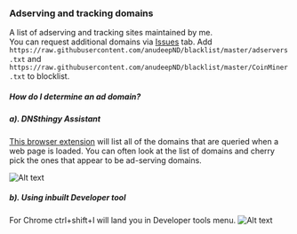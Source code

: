### Adserving and tracking domains
A list of adserving and tracking sites maintained by me.  
You can request additional domains via <a href="https://github.com/anudeepND/blacklist/issues">Issues</a> tab.
Add `https://raw.githubusercontent.com/anudeepND/blacklist/master/adservers.txt` and `https://raw.githubusercontent.com/anudeepND/blacklist/master/CoinMiner.txt` to blocklist.

##### How do I determine an ad domain?

##### a). DNSthingy Assistant

<a href="https://chrome.google.com/webstore/detail/dnsthingy-assistant/fdmpekabnlekabjlimjkfmdjajnddgpc">This browser extension</a> will list all of the domains that are queried when a web page is loaded. You can often look at the list of domains and cherry pick the ones that appear to be ad-serving domains.


![Alt text](https://discourse.pi-hole.net/uploads/default/optimized/1X/6ce0e13813df930288677c87bf0fd5861c150898_1_690x320.png)
 
 
 
##### b). Using inbuilt Developer tool
For Chrome ctrl+shift+I will land you in Developer tools menu.
![Alt text](http://i.imgur.com/44CHRLV.png)


